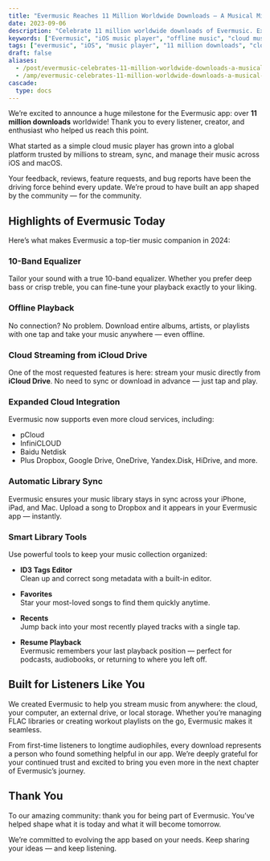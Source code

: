 ```yaml
---
title: "Evermusic Reaches 11 Million Worldwide Downloads – A Musical Milestone"
date: 2023-09-06
description: "Celebrate 11 million worldwide downloads of Evermusic. Explore new features like iCloud streaming, cross-platform sync, Favorites, Recents, and more."
keywords: ["Evermusic", "iOS music player", "offline music", "cloud music streaming", "iCloud Drive", "audio equalizer", "ID3 tags editor", "music download", "music app", "music milestone"]
tags: ["evermusic", "iOS", "music player", "11 million downloads", "cloud music", "offline playback", "favorites", "recents", "iCloud Drive", "milestone"]
draft: false
aliases:
  - /post/evermusic-celebrates-11-million-worldwide-downloads-a-musical-milestone/
  - /amp/evermusic-celebrates-11-million-worldwide-downloads-a-musical-milestone/
cascade:
  type: docs
---
```


We’re excited to announce a huge milestone for the Evermusic app: over **11 million downloads** worldwide! Thank you to every listener, creator, and enthusiast who helped us reach this point.

What started as a simple cloud music player has grown into a global platform trusted by millions to stream, sync, and manage their music across iOS and macOS.

Your feedback, reviews, feature requests, and bug reports have been the driving force behind every update. We’re proud to have built an app shaped by the community — for the community.

## Highlights of Evermusic Today

Here’s what makes Evermusic a top-tier music companion in 2024:

### 10-Band Equalizer

Tailor your sound with a true 10-band equalizer. Whether you prefer deep bass or crisp treble, you can fine-tune your playback exactly to your liking.

### Offline Playback

No connection? No problem. Download entire albums, artists, or playlists with one tap and take your music anywhere — even offline.

### Cloud Streaming from iCloud Drive

One of the most requested features is here: stream your music directly from **iCloud Drive**. No need to sync or download in advance — just tap and play.

### Expanded Cloud Integration

Evermusic now supports even more cloud services, including:
- pCloud
- InfiniCLOUD
- Baidu Netdisk
- Plus Dropbox, Google Drive, OneDrive, Yandex.Disk, HiDrive, and more.

### Automatic Library Sync

Evermusic ensures your music library stays in sync across your iPhone, iPad, and Mac. Upload a song to Dropbox and it appears in your Evermusic app — instantly.

### Smart Library Tools

Use powerful tools to keep your music collection organized:

- **ID3 Tags Editor**  
  Clean up and correct song metadata with a built-in editor.

- **Favorites**  
  Star your most-loved songs to find them quickly anytime.

- **Recents**  
  Jump back into your most recently played tracks with a single tap.

- **Resume Playback**  
  Evermusic remembers your last playback position — perfect for podcasts, audiobooks, or returning to where you left off.

## Built for Listeners Like You

We created Evermusic to help you stream music from anywhere: the cloud, your computer, an external drive, or local storage. Whether you’re managing FLAC libraries or creating workout playlists on the go, Evermusic makes it seamless.

From first-time listeners to longtime audiophiles, every download represents a person who found something helpful in our app. We’re deeply grateful for your continued trust and excited to bring you even more in the next chapter of Evermusic’s journey.

## Thank You

To our amazing community: thank you for being part of Evermusic. You’ve helped shape what it is today and what it will become tomorrow.

We’re committed to evolving the app based on your needs. Keep sharing your ideas — and keep listening.
